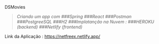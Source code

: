 DSMovies

>  *Criando um app  com 
    ###Spring
    ###React
    ###Postman
    ###PostgreeSQL
    ###H2
    ###Implatanção na Nuvem :
    ###HEROKU (backend)
    ###Netlify (frontend)*

Link da Aplicação : https://netfreex.netlify.app/









